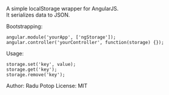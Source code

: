 A simple localStorage wrapper for AngularJS.  
It serializes data to JSON.

Bootstrapping:

    angular.module('yourApp', ['ngStorage']);
    angular.controller('yourController', function(storage) {});

Usage:

    storage.set('key', value);
    storage.get('key');
    storage.remove('key');


Author: Radu Potop
License: MIT

